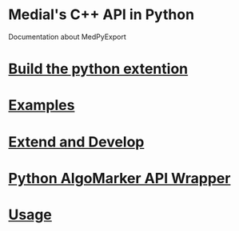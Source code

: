 # Medial's C++ API in Python
Documentation about MedPyExport
 
# [Build the python extention](Build%20the%20python%20extention)
# [Examples](Examples)
# [Extend and Develop](Extend%20and%20Develop)
# [Python AlgoMarker API Wrapper](Python%20AlgoMarker%20API%20Wrapper)
# [Usage](Usage)

